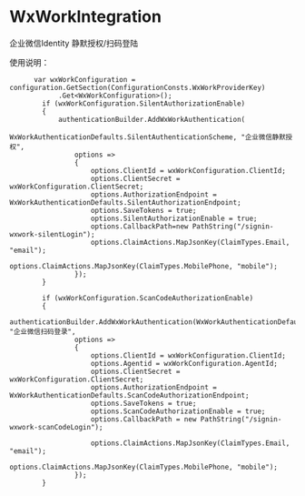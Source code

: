 # WxWorkIntegration
企业微信Identity 静默授权/扫码登陆

使用说明：


          var wxWorkConfiguration = configuration.GetSection(ConfigurationConsts.WxWorkProviderKey)
                .Get<WxWorkConfiguration>();
            if (wxWorkConfiguration.SilentAuthorizationEnable)
            {
                authenticationBuilder.AddWxWorkAuthentication(
                    WxWorkAuthenticationDefaults.SilentAuthenticationScheme, "企业微信静默授权",
                    options =>
                    {
                        options.ClientId = wxWorkConfiguration.ClientId;
                        options.ClientSecret = wxWorkConfiguration.ClientSecret;
                        options.AuthorizationEndpoint = WxWorkAuthenticationDefaults.SilentAuthorizationEndpoint;
                        options.SaveTokens = true;
                        options.SilentAuthorizationEnable = true;
                        options.CallbackPath=new PathString("/signin-wxwork-silentLogin");
                        options.ClaimActions.MapJsonKey(ClaimTypes.Email, "email");
                        options.ClaimActions.MapJsonKey(ClaimTypes.MobilePhone, "mobile");
                    });
            }

            if (wxWorkConfiguration.ScanCodeAuthorizationEnable)
            {
                authenticationBuilder.AddWxWorkAuthentication(WxWorkAuthenticationDefaults.ScanCodeAuthenticationScheme, "企业微信扫码登录",
                    options =>
                    {
                        options.ClientId = wxWorkConfiguration.ClientId;
                        options.Agentid = wxWorkConfiguration.AgentId;
                        options.ClientSecret = wxWorkConfiguration.ClientSecret;
                        options.AuthorizationEndpoint = WxWorkAuthenticationDefaults.ScanCodeAuthorizationEndpoint;
                        options.SaveTokens = true;
                        options.ScanCodeAuthorizationEnable = true;
                        options.CallbackPath = new PathString("/signin-wxwork-scanCodeLogin");

                        options.ClaimActions.MapJsonKey(ClaimTypes.Email, "email");
                        options.ClaimActions.MapJsonKey(ClaimTypes.MobilePhone, "mobile");
                    });
            }
